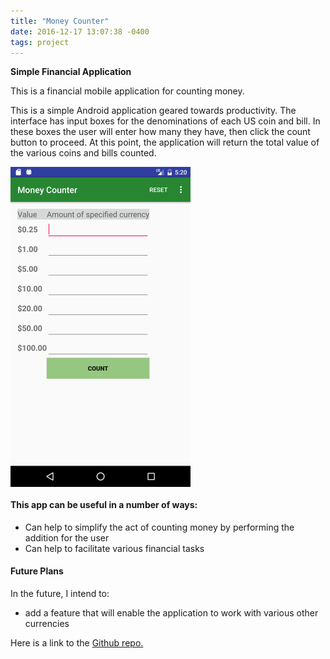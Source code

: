 ```yaml
---
title: "Money Counter"
date: 2016-12-17 13:07:38 -0400
tags: project
---
```

**Simple Financial Application**

This is a financial mobile application for counting money.
<!--sep-->

This is a simple Android application geared towards productivity. The interface has input boxes for the denominations of each US coin and bill. In these boxes the user will enter how many they have, then click the count button to proceed. At this point, the application will return the total value of the various coins and bills counted.

<img src="/assets/img/posts/MoneyCounter-Main.png" align="middle" width="288" height="512" alt="Money Counter main activity">

#### This app can be useful in a number of ways: ####

- Can help to simplify the act of counting money by performing the addition for the user
- Can help to facilitate various financial tasks

#### Future Plans ####

In the future, I intend to:

- add a feature that will enable the application to work with various other currencies

Here is a link to the [Github repo.](https://github.com/ngbrown11/money-counter)
